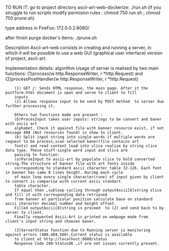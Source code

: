 TO RUN IT: go to project directory ascii-art-web-dockerize:
./run.sh  (if you struggle to run scripts modify permision rules :
			chmod 750 run.sh ;
			chmod 750 prune.sh)



type address in FireFox:
172.0.0.2:8080/



after finish purge docker's items:
./prune.sh





Description
		Ascii-art-web consists in creating and running a server, in which it will be possible to use a web GUI (graphical user
		interface) version of project, ascii-art.


Implementation details: algorithm
		Usage of server is realised by two main functions:
		(1)process(w http.ResponseWriter, r *http.Request) and
		(2)processPostHandler(w http.ResponseWriter, r *http.Request)
		
		(1) GET /: Sends HTML response, the main page. After it the postform.html document is open and serve to client to fill
		inputs
		(2) Allows response input to be send by POST method  to server due further processing it.
		
		Others two functions made are present : 
		(b)ProcesInput takes user inputs: strings to be convert and baner with ascii art
		alphabet. Check it against file with banner resource exist, if not message 404 (Not resources found) is show to client.
		(b) Split input string into single words if multiple words are request to be process,scan selected baner(file contains art
		fonts) and read content load into slice realize by string slice data type. These stuff-single word input and slice are
		passing to function: 
		(a)ParseInput to ascii-art by populate slice to hold converted string.The structure of banner file with art fonts inside
		corresponding to standard ascii character table 32-126. Each font in banner has same 8 lines height. Durimg each cycle 
		of main loop every single character(rune) of input given by client to convert is comparise with current ascii standart
		table character. 
		If equal then ,subloop cycling through outputAscii[8]string slice and fill it with corresponding data retrieved
		from banner at particular position calculate base on standard ascii character decimal number and height offset.
		Filled outputAscii[8]string is proceed  to (2) and send back to by server to client.
		Finally requested Ascii-Art is printed on webpage made from client's input string and choosen baner.
		
		(3)ServerStatus function due to Running server is monitoring against errors (400,404,500).Current status is available
		to client at http://localhost:8080/status
		Response Code 200-StatusOK ,if are not issues currently present.
		
